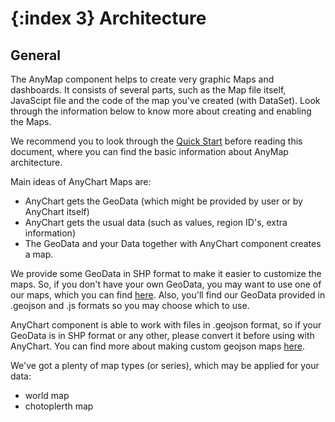 {:index 3}
Architecture
===========

## General

The AnyMap component helps to create very graphic Maps and dashboards. It consists of several parts, such as the Map file itself, 
JavaScipt file and the code of the map you've created (with DataSet). Look through the information below to know more about creating and enabling the Maps.

We recommend you to look through the [Quick Start](../Quick_Start) before reading this document, where you can find the basic information about AnyMap architecture.

Main ideas of AnyChart Maps are:

 - AnyChart gets the GeoData (which might be provided by user or by AnyChart itself)
 - AnyChart gets the usual data (such as values, region ID's, extra information)
 - The GeoData and your Data together with AnyChart component creates a map.
 
We provide some GeoData in SHP format to make it easier to customize the maps. So, if you don't have your own GeoData, you may want to use one of our maps, which you can find [here](../Maps_List).
Also, you'll find our GeoData provided in .geojson and .js formats so you may choose which to use.
  
<!-- TopoJSON is smaller in size but the GeoJSON is more simple, so it's up to you which option to choose.-->

AnyChart component is able to work with files in .geojson format, so if your GeoData is in SHP format or any other, please convert it before using with AnyChart. You can find more about making custom geojson maps [here](../).

We've got a plenty of map types (or series), which may be applied for your data:
 - world map
 - chotoplerth map


